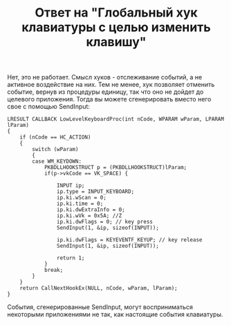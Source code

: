 ﻿---
title: "Ответ на \"Глобальный хук клавиатуры с целью изменить клавишу\""
se.owner.user_id: 240512
se.owner.display_name: "MSDN.WhiteKnight"
se.owner.link: "https://ru.stackoverflow.com/users/240512/msdn-whiteknight"
se.answer_id: 929087
se.question_id: 928816
se.post_type: answer
se.is_accepted: True
---
<p>Нет, это не работает. Смысл хуков - отслеживание событий, а не активное воздействие на них. Тем не менее, хук позволяет отменить событие, вернув из процедуры единицу, так что оно не дойдет до целевого приложения. Тогда вы можете сгенерировать вместо него свое с помощью SendInput:</p>

<pre><code>LRESULT CALLBACK LowLevelKeyboardProc(int nCode, WPARAM wParam, LPARAM lParam)
{        
    if (nCode == HC_ACTION)
    {
        switch (wParam)
        {
        case WM_KEYDOWN:
            PKBDLLHOOKSTRUCT p = (PKBDLLHOOKSTRUCT)lParam;
            if(p-&gt;vkCode == VK_SPACE) {

                INPUT ip;
                ip.type = INPUT_KEYBOARD;
                ip.ki.wScan = 0; 
                ip.ki.time = 0;
                ip.ki.dwExtraInfo = 0;    
                ip.ki.wVk = 0x5A; //Z
                ip.ki.dwFlags = 0; // key press
                SendInput(1, &amp;ip, sizeof(INPUT));

                ip.ki.dwFlags = KEYEVENTF_KEYUP; // key release
                SendInput(1, &amp;ip, sizeof(INPUT));

                return 1;
            }           
            break;
        }
    }
    return CallNextHookEx(NULL, nCode, wParam, lParam);
} 
</code></pre>

<p>События, сгенерированные SendInput, могут восприниматься некоторыми приложениями не так, как настоящие события клавиатуры. </p>
